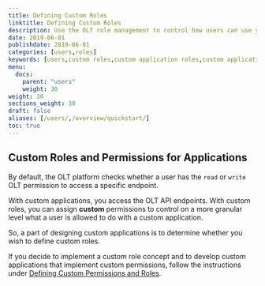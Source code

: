 ```yaml
---
title: Defining Custom Roles
linktitle: Defining Custom Roles
description: Use the OLT role management to control how users can use your custom applications if required.
date: 2019-06-01
publishdate: 2019-06-01
categories: [users,roles]
keywords: [users,custom roles,custom application roles,custom applications]
menu:
  docs:
    parent: "users"
    weight: 30
weight: 30
sections_weight: 30
draft: false
aliases: [/users/,/overview/quickstart/]
toc: true
---
```


## Custom Roles and Permissions for Applications

By default, the OLT platform checks whether a user has the `read` or `write` OLT permission to access a specific endpoint.

With custom applications, you access the OLT API endpoints. With custom roles, you can assign **custom** permissions to control on a more granular level what a user is allowed to do with a custom application.

So, a part of designing custom applications is to determine whether you wish to define custom roles.

If you decide to implement a custom role concept and to develop custom applications that implement custom permissions, follow the instructions under [Defining Custom Permissions and Roles](/applications/defining-custom-permissions/).





